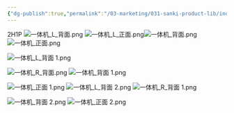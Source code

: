 ```yaml
---
{"dg-publish":true,"permalink":"/03-marketing/031-sanki-product-lib/index-of-skyline-sk-56-v-2024/","tags":["SKProductLib"]}
---
```


2H1P
![一体机_L_背面.png](/img/user/03%20Marketing/031%20SANKI%20ProductLib/assets/Index%20of%20Skyline%20SK56V%202024/%E4%B8%80%E4%BD%93%E6%9C%BA_L_%E8%83%8C%E9%9D%A2.png)
![一体机_L_正面.png](/img/user/03%20Marketing/031%20SANKI%20ProductLib/assets/Index%20of%20Skyline%20SK56V%202024/%E4%B8%80%E4%BD%93%E6%9C%BA_L_%E6%AD%A3%E9%9D%A2.png)![一体机_背面.png](/img/user/03%20Marketing/031%20SANKI%20ProductLib/assets/Index%20of%20Skyline%20SK56V%202024/%E4%B8%80%E4%BD%93%E6%9C%BA_%E8%83%8C%E9%9D%A2.png)
![一体机_正面.png](/img/user/03%20Marketing/031%20SANKI%20ProductLib/assets/Index%20of%20Skyline%20SK56V%202024/%E4%B8%80%E4%BD%93%E6%9C%BA_%E6%AD%A3%E9%9D%A2.png)


![一体机_L_背面 1.png](/img/user/03%20Marketing/031%20SANKI%20ProductLib/assets/Index%20of%20Skyline%20SK56V%202024/%E4%B8%80%E4%BD%93%E6%9C%BA_L_%E8%83%8C%E9%9D%A2%201.png)

![一体机_R_背面.png](/img/user/03%20Marketing/031%20SANKI%20ProductLib/assets/Index%20of%20Skyline%20SK56V%202024/%E4%B8%80%E4%BD%93%E6%9C%BA_R_%E8%83%8C%E9%9D%A2.png)
![一体机_背面 1.png](/img/user/03%20Marketing/031%20SANKI%20ProductLib/assets/Index%20of%20Skyline%20SK56V%202024/%E4%B8%80%E4%BD%93%E6%9C%BA_%E8%83%8C%E9%9D%A2%201.png)

![一体机_正面 1.png](/img/user/03%20Marketing/031%20SANKI%20ProductLib/assets/Index%20of%20Skyline%20SK56V%202024/%E4%B8%80%E4%BD%93%E6%9C%BA_%E6%AD%A3%E9%9D%A2%201.png)
![一体机_L_背面 2.png](/img/user/03%20Marketing/031%20SANKI%20ProductLib/assets/Index%20of%20Skyline%20SK56V%202024/%E4%B8%80%E4%BD%93%E6%9C%BA_L_%E8%83%8C%E9%9D%A2%202.png)
![一体机_R_背面 1.png](/img/user/03%20Marketing/031%20SANKI%20ProductLib/assets/Index%20of%20Skyline%20SK56V%202024/%E4%B8%80%E4%BD%93%E6%9C%BA_R_%E8%83%8C%E9%9D%A2%201.png)

![一体机_背面 2.png](/img/user/03%20Marketing/031%20SANKI%20ProductLib/assets/Index%20of%20Skyline%20SK56V%202024/%E4%B8%80%E4%BD%93%E6%9C%BA_%E8%83%8C%E9%9D%A2%202.png)
![一体机_正面 2.png](/img/user/03%20Marketing/031%20SANKI%20ProductLib/assets/Index%20of%20Skyline%20SK56V%202024/%E4%B8%80%E4%BD%93%E6%9C%BA_%E6%AD%A3%E9%9D%A2%202.png)
